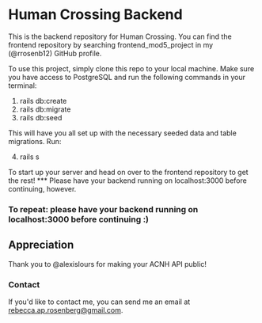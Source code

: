 # Human Crossing Backend

This is the backend repository for Human Crossing. You can find the frontend repository by searching frontend_mod5_project in my (@rrosenb12) GitHub profile.

To use this project, simply clone this repo to your local machine. Make sure you have access to PostgreSQL and run the following commands in your terminal:

1. rails db:create
2. rails db:migrate
3. rails db:seed

This will have you all set up with the necessary seeded data and table migrations. Run:

4. rails s

To start up your server and head on over to the frontend repository to get the rest!
*** Please have your backend running on localhost:3000 before continuing, however.
### To repeat: please have your backend running on localhost:3000 before continuing :)

## Appreciation

Thank you to @alexislours for making your ACNH API public!

### Contact

If you'd like to contact me, you can send me an email at rebecca.ap.rosenberg@gmail.com.
